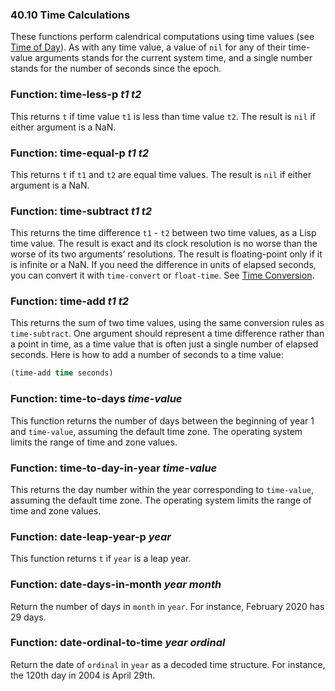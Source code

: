 

### 40.10 Time Calculations

These functions perform calendrical computations using time values (see [Time of Day](Time-of-Day.html)). As with any time value, a value of `nil` for any of their time-value arguments stands for the current system time, and a single number stands for the number of seconds since the epoch.

### Function: **time-less-p** *t1 t2*

This returns `t` if time value `t1` is less than time value `t2`. The result is `nil` if either argument is a NaN.

### Function: **time-equal-p** *t1 t2*

This returns `t` if `t1` and `t2` are equal time values. The result is `nil` if either argument is a NaN.

### Function: **time-subtract** *t1 t2*

This returns the time difference `t1` - `t2` between two time values, as a Lisp time value. The result is exact and its clock resolution is no worse than the worse of its two arguments’ resolutions. The result is floating-point only if it is infinite or a NaN. If you need the difference in units of elapsed seconds, you can convert it with `time-convert` or `float-time`. See [Time Conversion](Time-Conversion.html).

### Function: **time-add** *t1 t2*

This returns the sum of two time values, using the same conversion rules as `time-subtract`. One argument should represent a time difference rather than a point in time, as a time value that is often just a single number of elapsed seconds. Here is how to add a number of seconds to a time value:

```lisp
(time-add time seconds)
```

### Function: **time-to-days** *time-value*

This function returns the number of days between the beginning of year 1 and `time-value`, assuming the default time zone. The operating system limits the range of time and zone values.

### Function: **time-to-day-in-year** *time-value*

This returns the day number within the year corresponding to `time-value`, assuming the default time zone. The operating system limits the range of time and zone values.

### Function: **date-leap-year-p** *year*

This function returns `t` if `year` is a leap year.

### Function: **date-days-in-month** *year month*

Return the number of days in `month` in `year`. For instance, February 2020 has 29 days.

### Function: **date-ordinal-to-time** *year ordinal*

Return the date of `ordinal` in `year` as a decoded time structure. For instance, the 120th day in 2004 is April 29th.
